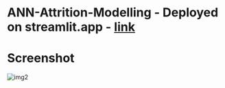 # ANN-Attrition-Modelling - Deployed on streamlit.app - [link](https://ANN-Attrition-Modelling-ugb8a3ghf3cg7nywefudrk.streamlit.app/)
# Screenshot
![img2](https://github.com/user-attachments/assets/37e2b1a9-4708-464e-96b1-e635279fe974)


